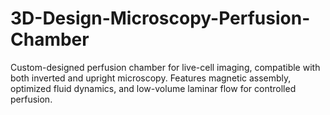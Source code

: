 # 3D-Design-Microscopy-Perfusion-Chamber
Custom-designed perfusion chamber for live-cell imaging, compatible with both inverted and upright microscopy. Features magnetic assembly, optimized fluid dynamics, and low-volume laminar flow for controlled perfusion.

